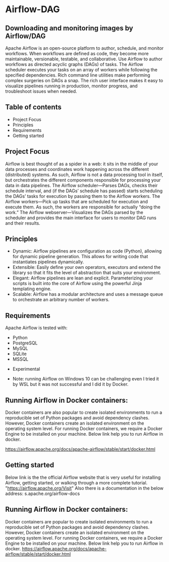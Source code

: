 # Airflow-DAG
## Downloading and monitoring images by Airflow/DAG
Apache Airflow is an open-source platform to author, schedule, and monitor workflows.
When workflows are defined as code, they become more maintainable, versionable, testable, and collaborative.
Use Airflow to author workflows as directed acyclic graphs (DAGs) of tasks. The Airflow scheduler executes your tasks on an array of workers while following the specified dependencies. Rich command line utilities make performing complex surgeries on DAGs a snap. The rich user interface makes it easy to visualize pipelines running in production, monitor progress, and troubleshoot issues when needed.
## Table of contents

- Project Focus
- Principles
- Requirements
- Getting started
## Project Focus
Airflow is best thought of as a spider in a web: it sits in the middle of your data processes and coordinates work happening across the different (distributed) systems. As such, Airflow is not a data processing tool in itself, but orchestrates the different components responsible for processing your data in data pipelines.
The Airflow scheduler—Parses DAGs, checks their schedule interval, and (if the DAGs’ schedule has passed) starts scheduling the DAGs’ tasks for execution by passing them to the Airflow workers.  The Airflow workers—Pick up tasks that are scheduled for execution and execute them. As such, the workers are responsible for actually “doing the work.”  The Airflow webserver—Visualizes the DAGs parsed by the scheduler and provides the main interface for users to monitor DAG runs and their results.

## Principles
- Dynamic: Airflow pipelines are configuration as code (Python), allowing for dynamic pipeline generation. This allows for writing code that instantiates pipelines dynamically.
- Extensible: Easily define your own operators, executors and extend the library so that it fits the level of abstraction that suits your environment.
- Elegant: Airflow pipelines are lean and explicit. Parameterizing your scripts is built into the core of Airflow using the powerful Jinja templating engine.
- Scalable: Airflow has a modular architecture and uses a message queue to orchestrate an arbitrary number of workers.
## Requirements
Apache Airflow is tested with:
- Python		
- PostgreSQL
- MySQL	
- SQLite	
- MSSQL	
* Experimental
- Note: running Airflow on Windows 10 can be challenging even I tried it by WSL but it was not successful and I did it by Docker.
## Running Airflow in Docker containers:
Docker containers are also popular to create isolated environments to run a reproducible set of Python packages and avoid dependency clashes. However, Docker containers create an isolated environment on the operating system level. For running Docker containers, we require a Docker Engine to be installed on your machine. Below link help you to run Airflow in docker.
 
https://airflow.apache.org/docs/apache-airflow/stable/start/docker.html

## Getting started
Below link is the the official Airflow website that is very useful for installing Airflow, getting started, or walking through a more complete tutorial.
"https://airflow.apache.org/Visit" 
Also there is a documentation in the below address:
s.apache.org/airflow-docs

## Running Airflow in Docker containers:
Docker containers are  popular to create isolated environments to run a reproducible set of Python packages and avoid dependency clashes. However, Docker containers create an isolated environment on the operating system level. For running Docker containers, we require a Docker Engine to be installed on your machine. Below link help you to run Airflow in docker.
 https://airflow.apache.org/docs/apache-airflow/stable/start/docker.html
